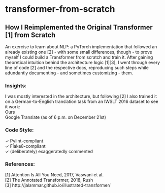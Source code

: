 # transformer-from-scratch
## How I Reimplemented the Original Transformer [1] from Scratch
An exercise to learn about NLP: a PyTorch implementation that followed an already existing one [2] - with some small differences, though - to prove myself I could build a Transformer from scratch and train it. After gaining theoretical intuition behind the architecture logic [1][3], I went through every line of code [2] and the respective docs, reproducing such steps while adundantly documenting - and sometimes customizing - them.

### Insights:
I was mostly interested in the architecture, but following [2] I also trained it on a German-to-English translation task from an IWSLT 2016 dataset to see it work:\
Ours\
Google Translate (as of 6 p.m. on December 21st)

### Code Style:
✓ Pylint-compliant\
✓ Flake8-compliant\
✓ (deliberately) exaggeratedly commented

### References:
[1] Attention Is All You Need, 2017, Vaswani et al.\
[2] The Annotated Transformer, 2018, Rush\
[3] http:<span>//jalammar.github.io</span>/illustrated-transformer/
